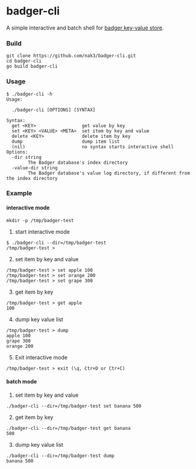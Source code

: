 # badger-cli

A simple interactive and batch shell for [badger key-value store](https://github.com/dgraph-io/badger).

### Build

~~~
git clone https://github.com/nak3/badger-cli.git
cd badger-cli
go build badger-cli
~~~

### Usage

~~~
$ ./badger-cli -h
Usage:

  ./badger-cli [OPTIONS] [SYNTAX]

Syntax:
  get <KEY>                 get value by key
  set <KEY> <VALUE> <META>  set item by key and value
  delete <KEY>              delete item by key
  dump                      dump item list
  (nil)                     no syntax starts interactive shell
Options:
  -dir string
    	The Badger database's index directory
  -value-dir string
    	The Badger database's value log directory, if different from the index directory
~~~

### Example

#### interactive mode

~~~
mkdir -p /tmp/badger-test
~~~

1) start interactive mode

~~~
$ ./badger-cli --dir=/tmp/badger-test
/tmp/badger-test >
~~~

2) set item by key and value 

~~~
/tmp/badger-test > set apple 100
/tmp/badger-test > set orange 200
/tmp/badger-test > set grape 300
~~~

3) get item by key

~~~
/tmp/badger-test > get apple
100
~~~

4) dump key value list

~~~
/tmp/badger-test > dump
apple 100
grape 300
orange 200
~~~

5) Exit interactive mode

~~~
/tmp/badger-test > exit (\q, Ctr+D or Ctr+C)
~~~


#### batch mode

1) set item by key and value 

~~~
./badger-cli --dir=/tmp/badger-test set banana 500
~~~

2) get item by key

~~~
./badger-cli --dir=/tmp/badger-test get banana 
500
~~~

3)  dump key value list

~~~
./badger-cli --dir=/tmp/badger-test dump
banana 500
~~~
